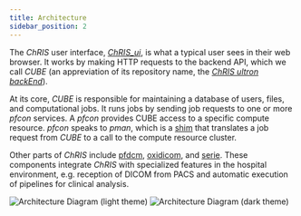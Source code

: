 ```yaml
---
title: Architecture
sidebar_position: 2
---
```


The _ChRIS_ user interface, [_ChRIS\_ui_](https://github.com/FNNDSC/ChRIS_ui), is what a typical user sees in their web browser.
It works by making HTTP requests to the backend API, which we call _CUBE_ (an appreviation of its
repository name, the [_ChRIS ultron backEnd_](https://github.com/FNNDSC/ChRIS_ultron_backEnd)).

At its core, _CUBE_ is responsible for maintaining a database of users, files, and computational jobs.
It runs jobs by sending job requests to one or more _pfcon_ services. A _pfcon_ provides
CUBE access to a specific compute resource. _pfcon_ speaks to _pman_, which is a
[shim](https://en.wikipedia.org/wiki/Shim_(computing)) that translates a job request from _CUBE_
to a call to the compute resource cluster.

Other parts of _ChRIS_ include [pfdcm](https://github.com/FNNDSC/pfdcm),
[oxidicom](https://github.com/FNNDSC/oxidicom), and [serie](https://github.com/FNNDSC/serie).
These components integrate _ChRIS_ with specialized features in the hospital environment,
e.g. reception of DICOM from PACS and automatic execution of pipelines for clinical analysis.

![Architecture Diagram (light theme)](/img/figures/ChRIS_architecture.svg#gh-light-mode-only)
![Architecture Diagram (dark theme)](/img/figures/ChRIS_architecture_dark.svg#gh-dark-mode-only)
